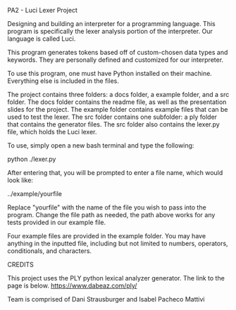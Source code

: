 PA2 - Luci Lexer Project

Designing and building an interpreter for a programming language. This program is specifically the lexer analysis portion of the interpreter. Our language is called Luci.

This program generates tokens based off of custom-chosen data types and keywords. They are personally defined and customized for our interpreter.

To use this program, one must have Python installed on their machine. Everything else is included in the files.

The project contains three folders: a docs folder, a example folder, and a src folder. 
The docs folder contains the readme file, as well as the presentation slides for the project. 
The example folder contains example files that can be used to test the lexer.
The src folder contains one subfolder: a ply folder that contains the generator files. The src folder also contains the lexer.py file, which holds the Luci lexer.

To use, simply open a new bash terminal and type the following:

python ./lexer.py

After entering that, you will be prompted to enter a file name, which would look like:

 ../example/yourfile

Replace "yourfile" with the name of the file you wish to pass into the program. Change the file path as needed, the path above works for any tests provided in our example file.

Four example files are provided in the example folder.
You may have anything in the inputted file, including but not limited to numbers, operators, conditionals, and characters.

CREDITS

This project uses the PLY python lexical analyzer generator. The link to the page is below.
https://www.dabeaz.com/ply/

Team is comprised of Dani Strausburger and Isabel Pacheco Mattivi
